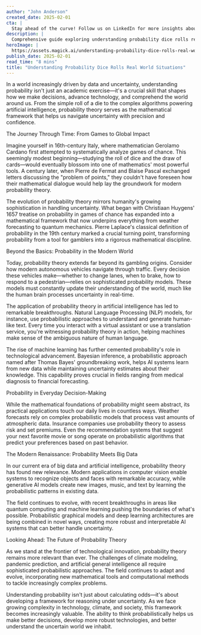 ```yaml
---
author: "John Anderson"
created_date: 2025-02-01
cta: |
  Stay ahead of the curve! Follow us on LinkedIn for more insights about understanding probability dice rolls real world situations and other cutting-edge developments in AI and technology.
description: |
  Comprehensive guide exploring understanding probability dice rolls real world situations and its impact on modern technology.
heroImage: |
  https://assets.magick.ai/understanding-probability-dice-rolls-real-world-situations.png
publish_date: 2025-02-01
read_time: "8 mins"
title: "Understanding Probability Dice Rolls Real World Situations"
---
```


In a world increasingly driven by data and uncertainty, understanding probability isn't just an academic exercise—it's a crucial skill that shapes how we make decisions, advance technology, and comprehend the world around us. From the simple roll of a die to the complex algorithms powering artificial intelligence, probability theory serves as the mathematical framework that helps us navigate uncertainty with precision and confidence.

The Journey Through Time: From Games to Global Impact

Imagine yourself in 16th-century Italy, where mathematician Gerolamo Cardano first attempted to systematically analyze games of chance. This seemingly modest beginning—studying the roll of dice and the draw of cards—would eventually blossom into one of mathematics' most powerful tools. A century later, when Pierre de Fermat and Blaise Pascal exchanged letters discussing the "problem of points," they couldn't have foreseen how their mathematical dialogue would help lay the groundwork for modern probability theory.

The evolution of probability theory mirrors humanity's growing sophistication in handling uncertainty. What began with Christiaan Huygens' 1657 treatise on probability in games of chance has expanded into a mathematical framework that now underpins everything from weather forecasting to quantum mechanics. Pierre Laplace's classical definition of probability in the 19th century marked a crucial turning point, transforming probability from a tool for gamblers into a rigorous mathematical discipline.

Beyond the Basics: Probability in the Modern World

Today, probability theory extends far beyond its gambling origins. Consider how modern autonomous vehicles navigate through traffic. Every decision these vehicles make—whether to change lanes, when to brake, how to respond to a pedestrian—relies on sophisticated probability models. These models must constantly update their understanding of the world, much like the human brain processes uncertainty in real-time.

The application of probability theory in artificial intelligence has led to remarkable breakthroughs. Natural Language Processing (NLP) models, for instance, use probabilistic approaches to understand and generate human-like text. Every time you interact with a virtual assistant or use a translation service, you're witnessing probability theory in action, helping machines make sense of the ambiguous nature of human language.

The rise of machine learning has further cemented probability's role in technological advancement. Bayesian inference, a probabilistic approach named after Thomas Bayes' groundbreaking work, helps AI systems learn from new data while maintaining uncertainty estimates about their knowledge. This capability proves crucial in fields ranging from medical diagnosis to financial forecasting.

Probability in Everyday Decision-Making

While the mathematical foundations of probability might seem abstract, its practical applications touch our daily lives in countless ways. Weather forecasts rely on complex probabilistic models that process vast amounts of atmospheric data. Insurance companies use probability theory to assess risk and set premiums. Even the recommendation systems that suggest your next favorite movie or song operate on probabilistic algorithms that predict your preferences based on past behavior.

The Modern Renaissance: Probability Meets Big Data

In our current era of big data and artificial intelligence, probability theory has found new relevance. Modern applications in computer vision enable systems to recognize objects and faces with remarkable accuracy, while generative AI models create new images, music, and text by learning the probabilistic patterns in existing data.

The field continues to evolve, with recent breakthroughs in areas like quantum computing and machine learning pushing the boundaries of what's possible. Probabilistic graphical models and deep learning architectures are being combined in novel ways, creating more robust and interpretable AI systems that can better handle uncertainty.

Looking Ahead: The Future of Probability Theory

As we stand at the frontier of technological innovation, probability theory remains more relevant than ever. The challenges of climate modeling, pandemic prediction, and artificial general intelligence all require sophisticated probabilistic approaches. The field continues to adapt and evolve, incorporating new mathematical tools and computational methods to tackle increasingly complex problems.

Understanding probability isn't just about calculating odds—it's about developing a framework for reasoning under uncertainty. As we face growing complexity in technology, climate, and society, this framework becomes increasingly valuable. The ability to think probabilistically helps us make better decisions, develop more robust technologies, and better understand the uncertain world we inhabit.
